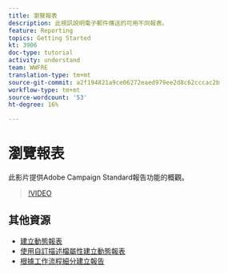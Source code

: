 ```yaml
---
title: 瀏覽報表
description: 此視訊說明電子郵件傳送的可用不同報表。
feature: Reporting
topics: Getting Started
kt: 3906
doc-type: tutorial
activity: understand
team: WWFRE
translation-type: tm+mt
source-git-commit: a2f194821a9ce06272eaed979ee2d8c62cccac2b
workflow-type: tm+mt
source-wordcount: '53'
ht-degree: 16%

---
```



# 瀏覽報表

此影片提供Adobe Campaign Standard報告功能的概觀。

>[!VIDEO](https://video.tv.adobe.com/v/23021?quality=12)

## 其他資源

* [建立動態報表](/help/reporting/creating-a-dynamic-report.md)
* [使用自訂描述檔屬性建立動態報表](/help/reporting/custom-profile-attributes-dynamic-reports.md)
* [根據工作流程細分建立報告](/help/reporting/report-on-workflow-segments.md)

